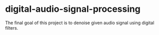 # digital-audio-signal-processing

The final goal of this project is to denoise given audio signal using digital filters.
